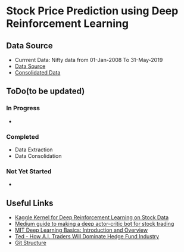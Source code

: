 # Stock Price Prediction using Deep Reinforcement Learning

## Data Source
* Currrent Data: Nifty data from 01-Jan-2008 To 31-May-2019
* [Data Source](https://drive.google.com/drive/folders/0B8e3dtbFwQWUZ1I5dklCMmE5M2M)
* [Consolidated Data](https://drive.google.com/drive/folders/1b1jiY7fVdhw_Ojj_YqNbdgSxQP5tIkRd)

## ToDo(to be updated)

### In Progress
*

### Completed
* Data Extraction
* Data Consolidation

### Not Yet Started
*

## Useful Links

* [Kaggle Kernel for Deep Reinforcement Learning on Stock Data](https://www.kaggle.com/itoeiji/deep-reinforcement-learning-on-stock-data)
* [Medium guide to making a deep actor-critic bot for stock trading](https://towardsdatascience.com/a-blundering-guide-to-making-a-deep-actor-critic-bot-for-stock-trading-c3591f7e29c2)
* [MIT Deep Learning Basics: Introduction and Overview](https://www.youtube.com/watch?v=O5xeyoRL95U&feature=youtu.be)
* [Ted - How A.I. Traders Will Dominate Hedge Fund Industry](https://www.youtube.com/watch?v=lzaBbQKUtAA&t=466s)
* [Git Structure](https://drivendata.github.io/cookiecutter-data-science/)

